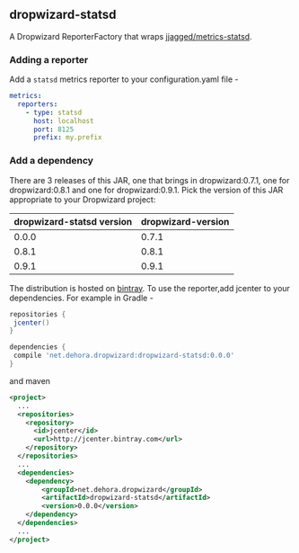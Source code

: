 ## dropwizard-statsd

A Dropwizard ReporterFactory that wraps [jjagged/metrics-statsd](https://github.com/jjagged/metrics-statsd). 

### Adding a reporter

Add a `statsd` metrics reporter to your configuration.yaml file -


```yaml
metrics:
  reporters:
    - type: statsd
      host: localhost
      port: 8125
      prefix: my.prefix
```


### Add a dependency

There are 3 releases of this JAR, one that brings in dropwizard:0.7.1, one for dropwizard:0.8.1 and one for dropwizard:0.9.1.  Pick the version of this JAR appropriate to your Dropwizard project:

| dropwizard-statsd version | dropwizard-version |
|---------------------------|--------------------|
| 0.0.0                     | 0.7.1              |
| 0.8.1                     | 0.8.1              |
| 0.9.1                     | 0.9.1              |

The distribution is hosted on [bintray](https://bintray.com/dehora/maven/dropwizard-statsd/view). To use the reporter,add jcenter to your dependencies. For example in Gradle - 

```groovy
repositories {
 jcenter()
}

dependencies { 
 compile 'net.dehora.dropwizard:dropwizard-statsd:0.0.0'
}  
```

and maven 

```xml
<project>
  ...
  <repositories>
    <repository>
      <id>jcenter</id>
      <url>http://jcenter.bintray.com</url>
    </repository>
  </repositories>
  ...
  <dependencies>
    <dependency>
        <groupId>net.dehora.dropwizard</groupId>
        <artifactId>dropwizard-statsd</artifactId>
        <version>0.0.0</version>
    </dependency>
  </dependencies>
  ...
</project>  
```

  
